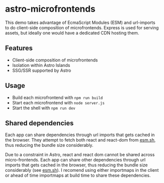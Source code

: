 # astro-microfrontends

This demo takes advantage of EcmaScript Modules (ESM) and url-imports to do client-side composition of microfrontends. Express is used for serving assets, but ideally one would have a dedicated CDN hosting them.

## Features

- Client-side composition of microfrontends
- Isolation within Astro Islands
- SSG/SSR supported by Astro

## Usage

- Build each microfrontend with `npm run build`
- Start each microfrontend with `node server.js`
- Start the shell with `npm run dev`

## Shared dependencies

Each app can share dependencies through url imports that gets cached in the browser. They attempt to fetch both react and react-dom from [esm.sh](https://esm.sh/), thus reducing the bundle size considerably.

Due to a constraint in Astro, react and react dom cannot be shared across micro-frontends. Each app can share other dependencies through url imports that gets cached in the browser, thus reducing the bundle size considerably (see [esm.sh](https://esm.sh/)). I recomend using either importmaps in the client or ahead of time importmaps at build time to share these dependencies.
